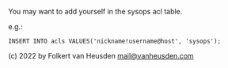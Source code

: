 You may want to add yourself in the sysops acl table.

e.g.:

    INSERT INTO acls VALUES('nickname!username@host', 'sysops');


(c) 2022 by Folkert van Heusden <mail@vanheusden.com>
